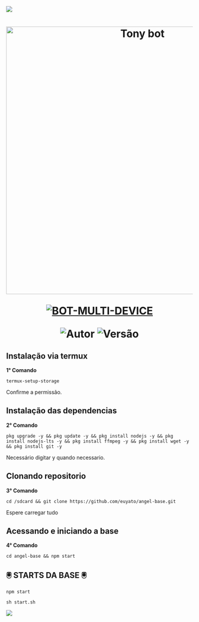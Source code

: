 <img src="https://readme-typing-svg.herokuapp.com/?font=mono&size=30&duration=4000&color=FF0000&center=falso&vCenter=falso&lines=Tony bot v1">      

<h1 align="center">
<p>
<img src= "https://i.ibb.co/99jD46xb/IMG-20250310-WA0065.jpg" alt="Tony bot" width="720">
</p>

<p align="center">
<a href="#"><img title="BOT-MULTI-DEVICE" src="https://img.shields.io/badge/BOT•MULTI•DEVICE-blue?&style=for-the-badge"></a>
</p>

<p align="center">
<img title="Autor" src="https://img.shields.io/badge/Autor-@dev_matheus1.0-orange.svg?style=for-the-badge&logo=github"></a>
<img title="Versão" src="https://img.shields.io/badge/Versão-1.0.1-orange.svg?style=for-the-badge&logo=github"></a>
</p>

## Instalação via termux
**1° Comando**
```
termux-setup-storage
```
Confirme a permissão.

## Instalação das dependencias
**2° Comando**
```
pkg upgrade -y && pkg update -y && pkg install nodejs -y && pkg install nodejs-lts -y && pkg install ffmpeg -y && pkg install wget -y && pkg install git -y
```
Necessário digitar y quando necessario.

## Clonando repositorio
**3° Comando**
```
cd /sdcard && git clone https://github.com/euyato/angel-base.git
```
Espere carregar tudo

## Acessando e iniciando a base
**4° Comando**
```
cd angel-base && npm start
```

## 🖲️ STARTS DA BASE 🖲
```
npm start
```
```
sh start.sh
```

<img src="https://readme-typing-svg.herokuapp.com/?font=mono&size=30&duration=4000&color=FF0000&center=falso&vCenter=falso&lines=YAKASHI-BOT"> 
